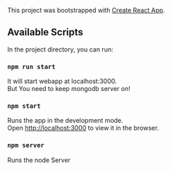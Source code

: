 This project was bootstrapped with [Create React App](https://github.com/facebook/create-react-app).

## Available Scripts

In the project directory, you can run:

### `npm run start`
It will start webapp at localhost:3000.<br>
But You need to keep mongodb server on!

### `npm start`

Runs the app in the development mode.<br>
Open [http://localhost:3000](http://localhost:3000) to view it in the browser.

### `npm server`

Runs the node Server
